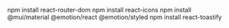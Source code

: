 npm install react-router-dom
npm install react-icons
npm install @mui/material @emotion/react @emotion/styled
npm install react-toastify
